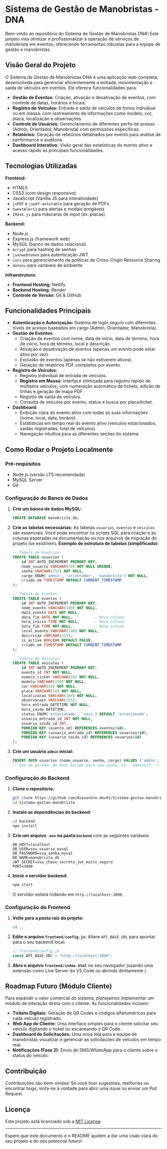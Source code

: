 # Sistema de Gestão de Manobristas - DNA

Bem-vindo ao repositório do Sistema de Gestão de Manobristas DNA! Este projeto visa otimizar e profissionalizar a operação de serviços de manobrista em eventos, oferecendo ferramentas robustas para a equipe de gestão e manobristas.

## Visão Geral do Projeto

O Sistema de Gestão de Manobristas DNA é uma aplicação web completa, desenvolvida para gerenciar eficientemente a entrada, movimentação e saída de veículos em eventos. Ele oferece funcionalidades para:

-   **Gestão de Eventos:** Criação, ativação e desativação de eventos, com controle de datas, horários e locais.
-   **Registro de Veículos:** Entrada e saída de veículos de forma individual ou em massa, com rastreamento de informações como modelo, cor, placa, localização e observações.
-   **Controle de Usuários:** Gerenciamento de diferentes perfis de acesso (Admin, Orientador, Manobrista) com permissões específicas.
-   **Relatórios:** Geração de relatórios detalhados por evento para análise de performance e auditoria.
-   **Dashboard Interativo:** Visão geral das estatísticas do evento ativo e acesso rápido às principais funcionalidades.

## Tecnologias Utilizadas

**Frontend:**
-   HTML5
-   CSS3 (com design responsivo)
-   JavaScript (Vanilla JS para interatividade)
-   `jsPDF` e `jspdf-autotable` para geração de PDFs
-   `SweetAlert2` para alertas e modais amigáveis
-   `IMask.js` para máscaras de input (ex: placas)

**Backend:**
-   Node.js
-   Express.js (framework web)
-   MySQL (banco de dados relacional)
-   `bcrypt` para hashing de senhas
-   `jsonwebtoken` para autenticação JWT
-   `cors` para gerenciamento de políticas de Cross-Origin Resource Sharing
-   `dotenv` para variáveis de ambiente

**Infraestrutura:**
-   **Frontend Hosting:** Netlify
-   **Backend Hosting:** Render
-   **Controle de Versão:** Git & GitHub

## Funcionalidades Principais

-   **Autenticação e Autorização:** Sistema de login seguro com diferentes níveis de acesso baseados em cargo (Admin, Orientador, Manobrista).
-   **Gestão de Eventos:**
    -   Criação de eventos com nome, data de início, data de término, hora de início, hora de término, local e descrição.
    -   Ativação e desativação de eventos (apenas um evento pode estar ativo por vez).
    -   Exclusão de eventos (apenas se não estiverem ativos).
    -   Geração de relatórios PDF completos por evento.
-   **Registro de Veículos:**
    -   Registro individual de entrada de veículos.
    -   **Registro em Massa:** Interface otimizada para registro rápido de múltiplos veículos, com numeração automática de tickets, edição de linhas e geração de mapa PDF.
    -   Registro de saída de veículos.
    -   Consulta de veículos por evento, status e busca por placa/ticket.
-   **Dashboard:**
    -   Exibição clara do evento ativo com todas as suas informações (nome, local, data, horário).
    -   Estatísticas em tempo real do evento ativo (veículos estacionados, saídas registradas, total de veículos).
    -   Navegação intuitiva para as diferentes seções do sistema.

## Como Rodar o Projeto Localmente

### Pré-requisitos

-   Node.js (versão LTS recomendada)
-   MySQL Server
-   Git

### Configuração do Banco de Dados

1.  **Crie um banco de dados MySQL:**
    ```sql
    CREATE DATABASE manobrista_db;
    ```
2.  **Crie as tabelas necessárias:**
    As tabelas `usuarios`, `eventos` e `veiculos` são essenciais. Você pode encontrar os scripts SQL para criação e as colunas esperadas na documentação ou nos arquivos de migração do projeto (se existirem).
    **Exemplo de estrutura de tabelas (simplificado):**
    ```sql
    -- Tabela de Usuários
    CREATE TABLE usuarios (
        id INT AUTO_INCREMENT PRIMARY KEY,
        nome_usuario VARCHAR(50) NOT NULL UNIQUE,
        senha VARCHAR(255) NOT NULL,
        cargo ENUM('admin', 'orientador', 'manobrista') NOT NULL,
        criado_em TIMESTAMP DEFAULT CURRENT_TIMESTAMP
    );

    -- Tabela de Eventos
    CREATE TABLE eventos (
        id INT AUTO_INCREMENT PRIMARY KEY,
        nome_evento VARCHAR(100) NOT NULL,
        data_evento DATE NOT NULL,
        data_fim DATE NOT NULL,         -- Nova coluna
        hora_inicio TIME NOT NULL,      -- Nova coluna
        hora_fim TIME NOT NULL,         -- Nova coluna
        local_evento VARCHAR(100) NOT NULL,
        descricao VARCHAR(255),
        is_active BOOLEAN DEFAULT FALSE,
        criado_em TIMESTAMP DEFAULT CURRENT_TIMESTAMP
    );

    -- Tabela de Veículos
    CREATE TABLE veiculos (
        id INT AUTO_INCREMENT PRIMARY KEY,
        evento_id INT NOT NULL,
        numero_ticket VARCHAR(20) NOT NULL,
        modelo VARCHAR(100) NOT NULL,
        cor VARCHAR(50) NOT NULL,
        placa VARCHAR(10) NOT NULL,
        localizacao VARCHAR(100) NOT NULL,
        observacoes VARCHAR(255),
        hora_entrada DATETIME NOT NULL,
        hora_saida DATETIME,
        status ENUM('estacionado', 'saiu') DEFAULT 'estacionado',
        usuario_entrada_id INT NOT NULL,
        usuario_saida_id INT,
        FOREIGN KEY (evento_id) REFERENCES eventos(id),
        FOREIGN KEY (usuario_entrada_id) REFERENCES usuarios(id),
        FOREIGN KEY (usuario_saida_id) REFERENCES usuarios(id)
    );
    ```
3.  **Crie um usuário `admin` inicial:**
    ```sql
    INSERT INTO usuarios (nome_usuario, senha, cargo) VALUES ('admin', '$2b$10$SEU_HASH_DA_SENHA', 'admin');
    -- Use um gerador de hash bcrypt para sua senha, ex: 'admin123' -> '$2b$10$SEU_HASH_DA_SENHA'
    ```

### Configuração do Backend

1.  **Clone o repositório:**
    ```bash
    git clone https://github.com/Alexandre-dev01/Sistema-gestao-manobrista.git
    cd Sistema-gestao-manobrista
    ```
2.  **Instale as dependências do backend:**
    ```bash
    cd backend
    npm install
    ```
3.  **Crie um arquivo `.env` na pasta `backend`** com as seguintes variáveis:
    ```
    DB_HOST=localhost
    DB_USER=seu_usuario_mysql
    DB_PASSWORD=sua_senha_mysql
    DB_NAME=manobrista_db
    JWT_SECRET=sua_chave_secreta_jwt_muito_segura
    PORT=3000
    ```
4.  **Inicie o servidor backend:**
    ```bash
    npm start
    ```
    O servidor estará rodando em `http://localhost:3000`.

### Configuração do Frontend

1.  **Volte para a pasta raiz do projeto:**
    ```bash
    cd ..
    ```
2.  **Edite o arquivo `frontend/config.js`:**
    Altere `API_BASE_URL` para apontar para o seu backend local:
    ```javascript
    // frontend/config.js
    const API_BASE_URL = "http://localhost:3000";
    ```
3.  **Abra o arquivo `frontend/index.html`** no seu navegador (usando uma extensão como Live Server do VS Code ou abrindo diretamente ).

## Roadmap Futuro (Módulo Cliente)

Para expandir o valor comercial do sistema, planejamos implementar um módulo de interação direta com o cliente. As funcionalidades incluem:

-   **Tickets Digitais:** Geração de QR Codes e códigos alfanuméricos para cada veículo registrado.
-   **Web App do Cliente:** Uma interface simples para o cliente solicitar seu veículo digitando o ticket ou escaneando o QR Code.
-   **Dashboard de Solicitações:** Uma nova tela para a equipe de manobristas visualizar e gerenciar as solicitações de veículos em tempo real.
-   **Notificações (Fase 2):** Envio de SMS/WhatsApp para o cliente sobre o status do veículo.

## Contribuição

Contribuições são bem-vindas! Se você tiver sugestões, melhorias ou encontrar bugs, sinta-se à vontade para abrir uma issue ou enviar um Pull Request.

## Licença

Este projeto está licenciado sob a [MIT License](LICENSE).

---

Espero que este documento e o README ajudem a dar uma visão clara do seu projeto e do seu potencial futuro!
